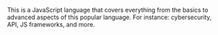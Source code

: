 This is a JavaScript language that covers everything from the basics to advanced aspects of this popular language. For instance: cybersecurity, API, JS frameworks, and more.
